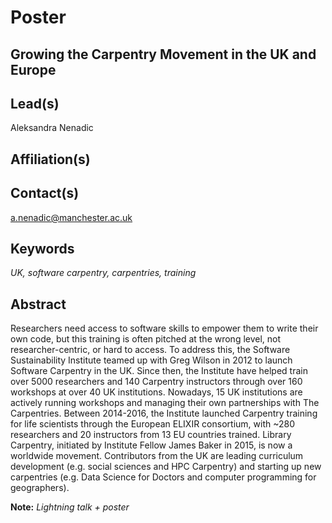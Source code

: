 # Poster

## **Growing the Carpentry Movement in the UK and Europe**

## Lead(s)
Aleksandra Nenadic

## Affiliation(s)


## Contact(s)
a.nenadic@manchester.ac.uk

## Keywords
*UK, software carpentry, carpentries, training*

## Abstract
Researchers need access to software skills to empower them to write their own code, but this training is often pitched at the wrong level, not researcher-centric, or hard to access. To address this, the Software Sustainability Institute teamed up with Greg Wilson in 2012 to launch Software Carpentry in the UK. Since then, the Institute have helped train over 5000 researchers and 140 Carpentry instructors through over 160 workshops at over 40 UK institutions. Nowadays, 15 UK institutions are actively running workshops and managing their own partnerships with The Carpentries. Between 2014-2016, the Institute launched Carpentry training for life scientists through the European ELIXIR consortium, with ~280 researchers and 20 instructors from 13 EU countries trained. Library Carpentry, initiated by Institute Fellow James Baker in 2015, is now a worldwide movement. Contributors from the UK are leading curriculum development (e.g. social sciences and HPC Carpentry) and starting up new carpentries (e.g. Data Science for Doctors and computer programming for geographers).

**Note:** *Lightning talk + poster*